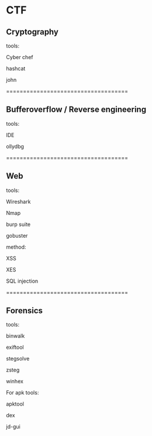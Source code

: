 # CTF
Cryptography
------------------------------------
tools:

Cyber chef

hashcat

john


====================================

Bufferoverflow / Reverse engineering
------------------------------------
tools:

IDE

ollydbg


====================================

Web
------------------------------------
tools:

Wireshark

Nmap

burp suite

gobuster

method:

XSS

XES

SQL injection


====================================

Forensics
------------------------------------

tools:

binwalk

exiftool

stegsolve

zsteg

winhex


For apk tools:

apktool

dex

jd-gui
